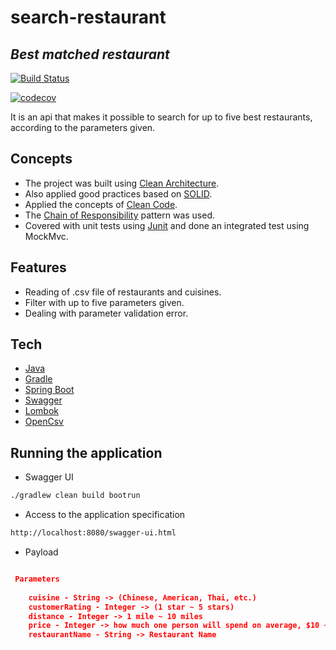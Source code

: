 # search-restaurant
## _Best matched restaurant_

[![Build Status](https://travis-ci.com/ms-vieira/search-restaurant.svg?token=26erj8ReictAxUzuchaR&branch=master)](https://travis-ci.com/ms-vieira/search-restaurant)

[![codecov](https://codecov.io/gh/ms-vieira/search-restaurant/branch/master/graph/badge.svg?token=49B4JH4B0G)](https://codecov.io/gh/ms-vieira/search-restaurant)

It is an api that makes it possible to search for up to five best restaurants, according to the parameters given.

## Concepts
- The project was built using [Clean Architecture].
- Also applied good practices based on [SOLID].
- Applied the concepts of [Clean Code].
- The [Chain of Responsibility] pattern was used.
- Covered with unit tests using [Junit] and done an integrated test using MockMvc.

## Features

- Reading of .csv file of restaurants and cuisines.
- Filter with up to five parameters given.
- Dealing with parameter validation error.

## Tech

- [Java]
- [Gradle]
- [Spring Boot]
- [Swagger]
- [Lombok]
- [OpenCsv]

## Running the application
- Swagger UI

```sh
./gradlew clean build bootrun
```

- Access to the application specification
```sh
http://localhost:8080/swagger-ui.html
```

- Payload
```json

 Parameters
  
    cuisine - String -> (Chinese, American, Thai, etc.)
    customerRating - Integer -> (1 star ~ 5 stars)
    distance - Integer -> 1 mile ~ 10 miles
    price - Integer -> how much one person will spend on average, $10 ~ $50,
    restaurantName - String -> Restaurant Name
```


[OpenCsv]: <http://opencsv.sourceforge.net/>
[Lombok]: <https://projectlombok.org>
[Swagger]: <http://springfox.github.io/springfox/docs/current>
[Spring Boot]: <https://spring.io/projects/spring-boot>
[Java]: <https://www.oracle.com/br/java>
[Gradle]: <https://gradle.org>
[Clean Architecture]: <https://books.google.com.br/books?id=8ngAkAEACAAJ>
[SOLID]: <https://en.wikipedia.org/wiki/SOLID>
[Clean Code]: <http://cleancoder.com/products>
[Chain of Responsibility]: <https://refactoring.guru/pt-br/design-patterns/chain-of-responsibility>
[Junit]: <https://junit.org/junit5/docs/current/user-guide>
[MockMvc]: <https://docs.spring.io/spring-framework/docs/current/javadoc-api/org/springframework/test/web/servlet/MockMvc.html>